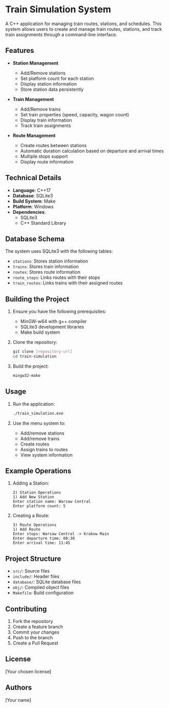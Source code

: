 # Train Simulation System

A C++ application for managing train routes, stations, and schedules. This system allows users to create and manage train routes, stations, and track train assignments through a command-line interface.

## Features

- **Station Management**

  - Add/Remove stations
  - Set platform count for each station
  - Display station information
  - Store station data persistently

- **Train Management**

  - Add/Remove trains
  - Set train properties (speed, capacity, wagon count)
  - Display train information
  - Track train assignments

- **Route Management**
  - Create routes between stations
  - Automatic duration calculation based on departure and arrival times
  - Multiple stops support
  - Display route information

## Technical Details

- **Language**: C++17
- **Database**: SQLite3
- **Build System**: Make
- **Platform**: Windows
- **Dependencies**:
  - SQLite3
  - C++ Standard Library

## Database Schema

The system uses SQLite3 with the following tables:

- `stations`: Stores station information
- `trains`: Stores train information
- `routes`: Stores route information
- `route_stops`: Links routes with their stops
- `train_routes`: Links trains with their assigned routes

## Building the Project

1. Ensure you have the following prerequisites:

   - MinGW-w64 with g++ compiler
   - SQLite3 development libraries
   - Make build system

2. Clone the repository:

   ```bash
   git clone [repository-url]
   cd train-simulation
   ```

3. Build the project:
   ```bash
   mingw32-make
   ```

## Usage

1. Run the application:

   ```bash
   ./train_simulation.exe
   ```

2. Use the menu system to:
   - Add/remove stations
   - Add/remove trains
   - Create routes
   - Assign trains to routes
   - View system information

## Example Operations

1. Adding a Station:

   ```
   2) Station Operations
   1) Add New Station
   Enter station name: Warsaw Central
   Enter platform count: 5
   ```

2. Creating a Route:
   ```
   3) Route Operations
   1) Add Route
   Enter stops: Warsaw Central -> Krakow Main
   Enter departure time: 08:30
   Enter arrival time: 11:45
   ```

## Project Structure

- `src/`: Source files
- `include/`: Header files
- `database/`: SQLite database files
- `obj/`: Compiled object files
- `Makefile`: Build configuration

## Contributing

1. Fork the repository
2. Create a feature branch
3. Commit your changes
4. Push to the branch
5. Create a Pull Request

## License

[Your chosen license]

## Authors

[Your name]
